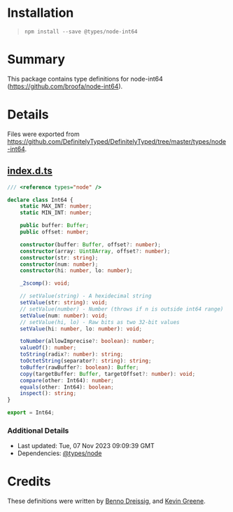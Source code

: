 # Installation
> `npm install --save @types/node-int64`

# Summary
This package contains type definitions for node-int64 (https://github.com/broofa/node-int64).

# Details
Files were exported from https://github.com/DefinitelyTyped/DefinitelyTyped/tree/master/types/node-int64.
## [index.d.ts](https://github.com/DefinitelyTyped/DefinitelyTyped/tree/master/types/node-int64/index.d.ts)
````ts
/// <reference types="node" />

declare class Int64 {
    static MAX_INT: number;
    static MIN_INT: number;

    public buffer: Buffer;
    public offset: number;

    constructor(buffer: Buffer, offset?: number);
    constructor(array: Uint8Array, offset?: number);
    constructor(str: string);
    constructor(num: number);
    constructor(hi: number, lo: number);

    _2scomp(): void;

    // setValue(string) - A hexidecimal string
    setValue(str: string): void;
    // setValue(number) - Number (throws if n is outside int64 range)
    setValue(num: number): void;
    // setValue(hi, lo) - Raw bits as two 32-bit values
    setValue(hi: number, lo: number): void;

    toNumber(allowImprecise?: boolean): number;
    valueOf(): number;
    toString(radix?: number): string;
    toOctetString(separator?: string): string;
    toBuffer(rawBuffer?: boolean): Buffer;
    copy(targetBuffer: Buffer, targetOffset?: number): void;
    compare(other: Int64): number;
    equals(other: Int64): boolean;
    inspect(): string;
}

export = Int64;

````

### Additional Details
 * Last updated: Tue, 07 Nov 2023 09:09:39 GMT
 * Dependencies: [@types/node](https://npmjs.com/package/@types/node)

# Credits
These definitions were written by [Benno Dreissig](https://github.com/x3cion), and [Kevin Greene](https://github.com/kevin-greene-ck).
